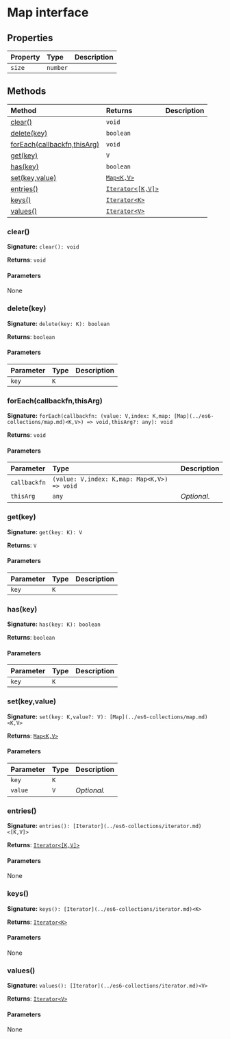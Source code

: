 # Map interface










## Properties

| Property	   | Type	| Description|
|:-------------|:-------|:-----------|
|`size`      | `number` |  |




## Methods

| Method	   |  Returns	| Description|
|:-------------|:-------|:-----------|
|[clear()](clear())      | `void` |  |
|[delete(key)](delete(key))      | `boolean` |  |
|[forEach(callbackfn,thisArg)](foreach(callbackfn-thisarg))      | `void` |  |
|[get(key)](get(key))      | `V` |  |
|[has(key)](has(key))      | `boolean` |  |
|[set(key,value)](set(key-value))      | [`Map<K,V>`](../es6-collections/map.md) |  |
|[entries()](entries())      | [`Iterator<[K,V]>`](../es6-collections/iterator.md) |  |
|[keys()](keys())      | [`Iterator<K>`](../es6-collections/iterator.md) |  |
|[values()](values())      | [`Iterator<V>`](../es6-collections/iterator.md) |  |




### clear()



**Signature:** ``clear(): void``

**Returns**: `void`



#### Parameters
None


### delete(key)



**Signature:** ``delete(key: K): boolean``

**Returns**: `boolean`



#### Parameters


| Parameter	   | Type    | Description |
|:-------------|:---------------|:------------|
| `key`    | `K` |  |


### forEach(callbackfn,thisArg)



**Signature:** ``forEach(callbackfn: (value: V,index: K,map: [Map](../es6-collections/map.md)<K,V>) => void,thisArg?: any): void``

**Returns**: `void`



#### Parameters


| Parameter	   | Type    | Description |
|:-------------|:---------------|:------------|
| `callbackfn`    | `(value: V,index: K,map: Map<K,V>) => void` |  |
| `thisArg`    | `any` | _Optional._ |


### get(key)



**Signature:** ``get(key: K): V``

**Returns**: `V`



#### Parameters


| Parameter	   | Type    | Description |
|:-------------|:---------------|:------------|
| `key`    | `K` |  |


### has(key)



**Signature:** ``has(key: K): boolean``

**Returns**: `boolean`



#### Parameters


| Parameter	   | Type    | Description |
|:-------------|:---------------|:------------|
| `key`    | `K` |  |


### set(key,value)



**Signature:** ``set(key: K,value?: V): [Map](../es6-collections/map.md)<K,V>``

**Returns**: [`Map<K,V>`](../es6-collections/map.md)



#### Parameters


| Parameter	   | Type    | Description |
|:-------------|:---------------|:------------|
| `key`    | `K` |  |
| `value`    | `V` | _Optional._ |


### entries()



**Signature:** ``entries(): [Iterator](../es6-collections/iterator.md)<[K,V]>``

**Returns**: [`Iterator<[K,V]>`](../es6-collections/iterator.md)



#### Parameters
None


### keys()



**Signature:** ``keys(): [Iterator](../es6-collections/iterator.md)<K>``

**Returns**: [`Iterator<K>`](../es6-collections/iterator.md)



#### Parameters
None


### values()



**Signature:** ``values(): [Iterator](../es6-collections/iterator.md)<V>``

**Returns**: [`Iterator<V>`](../es6-collections/iterator.md)



#### Parameters
None

